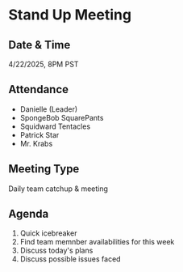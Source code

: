 # Stand Up Meeting

## Date & Time
4/22/2025, 8PM PST

## Attendance
- Danielle (Leader)
- SpongeBob SquarePants
- Squidward Tentacles
- Patrick Star
- Mr. Krabs

## Meeting Type
Daily team catchup & meeting

## Agenda
1. Quick icebreaker
2. Find team memnber availabilities for this week
3. Discuss today's plans
4. Discuss possible issues faced

